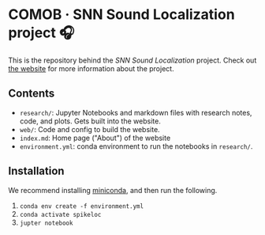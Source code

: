 # COMOB · SNN Sound Localization project 🎧

This is the repository behind the _SNN Sound Localization_ project. Check out [the website](https://comob-project.github.io/snn-sound-localization/) for more information about the project.


## Contents

- `research/`: Jupyter Notebooks and markdown files with research notes, code, and plots. Gets built into the website.
- `web/`: Code and config to build the website.
- `index.md`: Home page ("About") of the website
- `environment.yml`: conda environment to run the notebooks in `research/`.


## Installation

We recommend installing [miniconda](https://docs.conda.io/en/latest/miniconda.html), and then run the following.

1. `conda env create -f environment.yml`
2. `conda activate spikeloc`
3. `jupter notebook`
